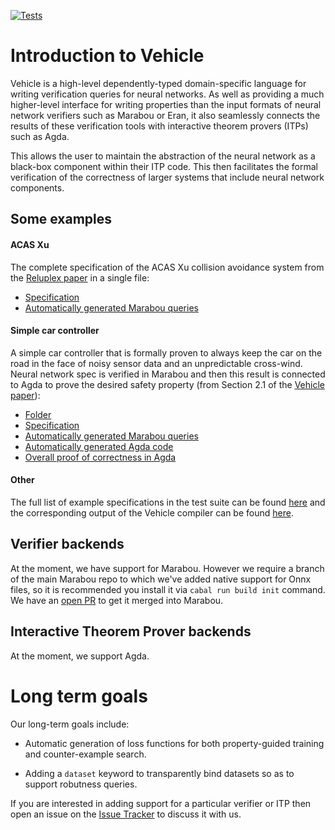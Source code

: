 [![Tests](https://github.com/wenkokke/vehicle/actions/workflows/ci.yml/badge.svg)](https://github.com/wenkokke/vehicle/actions/workflows/ci.yml)

# Introduction to Vehicle

Vehicle is a high-level dependently-typed domain-specific language for writing verification queries for neural networks. As well as providing a much higher-level interface for writing properties than the input formats of neural network verifiers such as Marabou or Eran, it also seamlessly connects the results of these verification tools with interactive theorem provers (ITPs) such as Agda.

This allows the user to maintain the abstraction of the neural network as a black-box component within their ITP code. This then facilitates the formal verification of the correctness of larger systems that include neural network components.

## Some examples

#### ACAS Xu

The complete specification of the ACAS Xu collision avoidance system from the [Reluplex paper](https://arxiv.org/abs/1702.01135) in a single file:
- [Specification](https://github.com/vehicle-lang/vehicle/blob/dev/examples/acasXu/acasXu.vcl)
- [Automatically generated Marabou queries](https://github.com/vehicle-lang/vehicle/tree/dev/test/Test/Compile/Golden/acasXu/acasXu-output-marabou)

#### Simple car controller

A simple car controller that is formally proven to always keep the car on the road in the face of noisy sensor data and an unpredictable cross-wind. Neural network spec is verified in Marabou and then this result is connected to Agda to prove the desired safety property (from Section 2.1 of the [Vehicle paper](https://arxiv.org/pdf/2202.05207v1.pdf)):
  - [Folder](https://github.com/vehicle-lang/vehicle/blob/dev/examples/windController/)
  - [Specification](https://github.com/vehicle-lang/vehicle/blob/dev/examples/windController/windController.vcl)
  - [Automatically generated Marabou queries](https://github.com/vehicle-lang/vehicle/tree/dev/test/Test/Compile/Golden/windController/windController-output-marabou)
  - [Automatically generated Agda code](https://github.com/vehicle-lang/vehicle/blob/dev/test/Test/Compile/Golden/windController/windController-output.agda)
  - [Overall proof of correctness in Agda](https://github.com/vehicle-lang/vehicle/blob/dev/examples/windController/agdaProof/SafetyProof.agda)

#### Other

The full list of example specifications in the test suite can be found [here](https://github.com/vehicle-lang/vehicle/tree/dev/test/specs) and the corresponding output of the Vehicle compiler can be found [here](https://github.com/vehicle-lang/vehicle/tree/dev/test/Test/Compile/Golden).

## Verifier backends

At the moment, we have support for Marabou. However we require a branch of the main Marabou repo to which we've added native support for Onnx files, so it is recommended you install it via `cabal run build init` command. We have an [open PR](https://github.com/NeuralNetworkVerification/Marabou/pull/553) to get it merged into Marabou.

## Interactive Theorem Prover backends

At the moment, we support Agda.

# Long term goals

Our long-term goals include:

- Automatic generation of loss functions for both property-guided training and counter-example search.

- Adding a `dataset` keyword to transparently bind datasets so as to support robutness queries.

If you are interested in adding support for a particular verifier or ITP then open an issue on the [Issue Tracker](https://github.com/wenkokke/vehicle/issues) to discuss it with us.